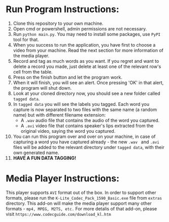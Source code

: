 # Run Program Instructions:
1. Clone this repository to your own machine.
2. Open cmd or powershell, admin permissions are not necessary.
3. Run `python main.py`. You may need to install some packages, use `PyPI` tool for that.
4. When you success to run the application, you have first to choose a video from your machine. Read the next section for more information of the media player.
5. Record and tag as much words as you want. If you regret and want to delete a record you made, just delete at least one of the relevant row's cell from the table.
6. Press on the finish button and let the program work.
7. When it will finish, you will see an alert. Once pressing 'OK' in that alert, the program will shut down.
8. Look at your cloned directory now, you should see a new folder called `tagged data`.
9. In `tagged data` you will see the labels you tagged. Each word you capture is now separated to two files with the same name (a random name) but with different filename extension:
    - A `.wav` audio file that contains the audio of the word you captured.
    - A `.avi` video file that contains speaker's lips extracted from the original video, saying the word you captured.
10. You can run this program over and over on your machine, in case of capturing a word you have captured already - the new `.wav ` and `.avi` files will be added to the relevant directory under `tagged data`, with their own generated name.
11. **HAVE A FUN DATA TAGGING!**



# Media Player Instructions:
This player supports `AVI` format out of the box.
In order to support other formats, please run the `K-Lite_Codec_Pack_1590_Basic.exe` file from `extras` directory.
This add-on will make the media player support many other formats - `mp4, MPEG, M2TS, etc.`
For more detalis of that add-on, please visit `https://www.codecguide.com/download_kl.htm`